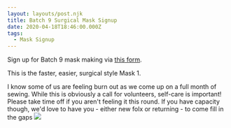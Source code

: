 ```yaml
---
layout: layouts/post.njk
title: Batch 9 Surgical Mask Signup
date: 2020-04-18T18:46:00.000Z
tags:
  - Mask Signup
---
```

Sign up for Batch 9 mask making via [this form](https://forms.gle/SUTJ2eeyLbXV9thH8).

This is the faster, easier, surgical style Mask 1.

I know some of us are feeling burn out as we come up on a full month of sewing. While this is obviously a call for volunteers, self-care is important! Please take time off if you aren't feeling it this round. If you have capacity though, we'd love to have you - either new folx or returning - to come fill in the gaps ![](https://static.xx.fbcdn.net/images/emoji.php/v9/t6c/1/16/2764.png)
